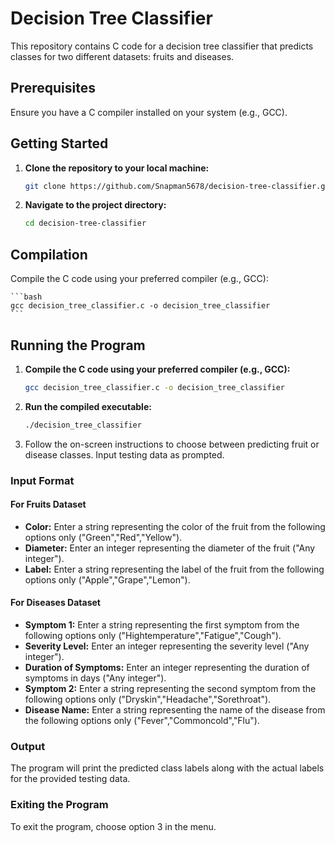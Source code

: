 # Decision Tree Classifier

This repository contains C code for a decision tree classifier that predicts classes for two different datasets: fruits and diseases.

## Prerequisites

Ensure you have a C compiler installed on your system (e.g., GCC).

## Getting Started

1. **Clone the repository to your local machine:**

    ```bash
    git clone https://github.com/Snapman5678/decision-tree-classifier.git
    ```

2. **Navigate to the project directory:**

    ```bash
    cd decision-tree-classifier
    ```

## Compilation

Compile the C code using your preferred compiler (e.g., GCC):

    ```bash
    gcc decision_tree_classifier.c -o decision_tree_classifier
    ```

## Running the Program

1. **Compile the C code using your preferred compiler (e.g., GCC):**

    ```bash
    gcc decision_tree_classifier.c -o decision_tree_classifier
    ```

2. **Run the compiled executable:**

    ```bash
    ./decision_tree_classifier
    ```

3. Follow the on-screen instructions to choose between predicting fruit or disease classes. Input testing data as prompted.

### Input Format

#### For Fruits Dataset

- **Color:** Enter a string representing the color of the fruit from the following options only ("Green","Red","Yellow").
- **Diameter:** Enter an integer representing the diameter of the fruit ("Any integer").
- **Label:** Enter a string representing the label of the fruit from the following options only ("Apple","Grape","Lemon").

#### For Diseases Dataset

- **Symptom 1:** Enter a string representing the first symptom from the following options only ("Hightemperature","Fatigue","Cough").
- **Severity Level:** Enter an integer representing the severity level ("Any integer").
- **Duration of Symptoms:** Enter an integer representing the duration of symptoms in days ("Any integer").
- **Symptom 2:** Enter a string representing the second symptom from the following options only ("Dryskin","Headache","Sorethroat").
- **Disease Name:** Enter a string representing the name of the disease from the following options only ("Fever","Commoncold","Flu").

### Output

The program will print the predicted class labels along with the actual labels for the provided testing data.

### Exiting the Program

To exit the program, choose option 3 in the menu.
